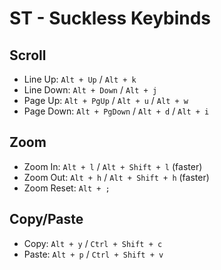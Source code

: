# ST - Suckless Keybinds

## Scroll

- Line Up: `Alt + Up` / `Alt + k`
- Line Down: `Alt + Down` / `Alt + j`
- Page Up: `Alt + PgUp` / `Alt + u` / `Alt + w`
- Page Down: `Alt + PgDown` / `Alt + d` / `Alt + i`

## Zoom

- Zoom In: `Alt + l` / `Alt + Shift + l` (faster)
- Zoom Out: `Alt + h` / `Alt + Shift + h` (faster)
- Zoom Reset: `Alt + ;`

## Copy/Paste

- Copy: `Alt + y` / `Ctrl + Shift + c`
- Paste: `Alt + p` / `Ctrl + Shift + v`
